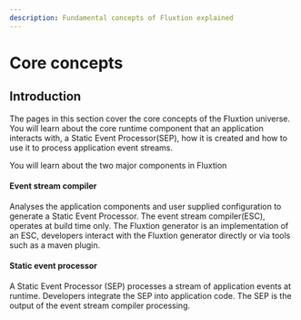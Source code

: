 ```yaml
---
description: Fundamental concepts of Fluxtion explained
---
```


# Core concepts

## Introduction

The pages in this section cover the core concepts of the Fluxtion universe. You will learn about the core runtime component that an application interacts with, a Static Event Processor\(SEP\), how it is created and how to use it to process application event streams. 

You will learn about the two major components in Fluxtion

#### Event stream compiler

Analyses the application components and user supplied configuration to generate a Static Event Processor. The event stream compiler\(ESC\), operates at build time only. The Fluxtion generator is an implementation of an ESC, developers interact with the Fluxtion generator directly or via tools such as a maven plugin.

#### Static event processor

A Static Event Processor \(SEP\) processes a stream of application events at runtime. Developers integrate the SEP into application code. The SEP is the output of the event stream compiler processing.







